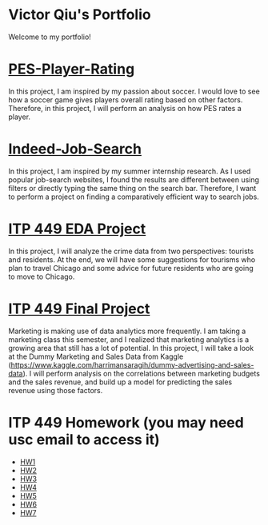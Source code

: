 # Victor Qiu's Portfolio
Welcome to my portfolio! 


# [PES-Player-Rating](https://github.com/victorqqqqq/pes-player-rating)
In this project, I am inspired by my passion about soccer. I would love to see how a soccer game gives players overall rating based on 
other factors. Therefore, in this project, I will perform an analysis on how PES rates a player.

# [Indeed-Job-Search](https://github.com/victorqqqqq/indeed-job-search)
In this project, I am inspired by my summer internship research. As I used popular job-search websites, I found the results are different
between using filters or directly typing the same thing on the search bar. Therefore, I want to perform a project on finding a comparatively
efficient way to search jobs.

# [ITP 449 EDA Project](https://github.com/victorqqqqq/ITP449_EDA)
In this project, I will analyze the crime data from two perspectives: tourists and residents. At the end, we will have some suggestions for 
tourisms who plan to travel Chicago and some advice for future residents who are going to move to Chicago.

# [ITP 449 Final Project](https://github.com/victorqqqqq/itp449_final)
Marketing is making use of data analytics more frequently. I am taking a marketing class this semester, and I realized that marketing analytics is a growing area that still has a lot of potential. In this project, I will take a look at the Dummy Marketing and Sales Data from Kaggle (https://www.kaggle.com/harrimansaragih/dummy-advertising-and-sales-data).
I will perform analysis on the correlations between marketing budgets and the sales revenue, and build up a model for predicting the sales revenue using those factors.


# ITP 449 Homework (you may need usc email to access it)
* [HW1](https://github.com/victorqqqqq/ITP449-HW1)
* [HW2](https://github.com/victorqqqqq/ITP449-HW2)
* [HW3](https://github.com/victorqqqqq/ITP449-HW3)
* [HW4](https://github.com/victorqqqqq/ITP449-HW4)
* [HW5](https://github.com/victorqqqqq/ITP449-HW5)
* [HW6](https://github.com/victorqqqqq/ITP449-HW6)
* [HW7](https://github.com/victorqqqqq/ITP449-HW7)
